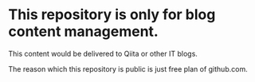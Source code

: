 # This repository is only for blog content management.

This content would be delivered to Qiita or other IT blogs.

The reason which this repository is public is just free plan of github.com.
